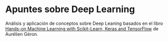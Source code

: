 # Apuntes sobre Deep Learning
Análisis y aplicación de conceptos sobre Deep Leaning basados en el libro [Hands-on Machine Learning with Scikit-Learn, Keras and TensorFlow](https://www.oreilly.com/library/view/hands-on-machine-learning/9781492032632/) de Aurélien Géron.
